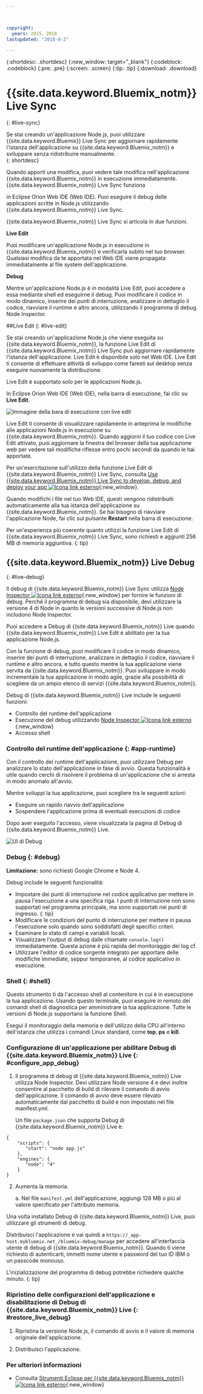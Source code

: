 ```yaml
---



copyright:
  years: 2015，2018
lastupdated: "2018-8-2"

---
```


{:shortdesc: .shortdesc}
{:new_window: target="_blank"}
{:codeblock: .codeblock}
{:pre: .pre}
{:screen: .screen}
{:tip: .tip}
{:download: .download}

# {{site.data.keyword.Bluemix_notm}} Live Sync
{: #live-sync}


Se stai creando un'applicazione Node.js, puoi utilizzare {{site.data.keyword.Bluemix}} Live Sync per aggiornare rapidamente l'istanza dell'applicazione su {{site.data.keyword.Bluemix_notm}} e sviluppare senza ridistribuire manualmente.   
{: shortdesc}

Quando apporti una modifica, puoi vedere tale modifica nell'applicazione {{site.data.keyword.Bluemix_notm}} in esecuzione immediatamente. {{site.data.keyword.Bluemix_notm}} Live Sync funziona
<!--from both the command line and -->
in Eclipse Orion Web IDE (Web IDE). Puoi eseguire il debug delle applicazioni scritte in Node.js utilizzando {{site.data.keyword.Bluemix_notm}} Live Sync.  

{{site.data.keyword.Bluemix_notm}} Live Sync si articola in due funzioni.
<!--three -->

<!--
**Desktop Sync**  

You can synchronize any desktop directory tree with a cloud-based project workspace similar to the way Dropbox works. The Web IDE directly edits the same cloud-based workspace, so both stay in sync. Desktop Sync works for any kind of application. To use Desktop Sync, you need to download and install the BL command line interface.  
-->

**Live Edit**

Puoi modificare un'applicazione Node.js in esecuzione in {{site.data.keyword.Bluemix_notm}} e verificarla subito nel tuo browser. Qualsiasi modifica da te apportata nel Web IDE viene propagata immediatamente al file system dell'applicazione.  

**Debug**  

Mentre un'applicazione Node.js è in modalità Live Edit, puoi accedere a essa mediante shell ed eseguirne il debug. Puoi modificare il codice in modo dinamico, inserire dei punti di interruzione, analizzare in dettaglio il codice, riavviare il runtime e altro ancora, utilizzando il programma di debug Node Inspector.  


##Live Edit
{: #live-edit}

Se stai creando un'applicazione Node.js che viene eseguita su {{site.data.keyword.Bluemix_notm}}, la funzione Live Edit di {{site.data.keyword.Bluemix_notm}} Live Sync può aggiornare rapidamente l'istanza dell'applicazione. Live Edit è disponibile solo nel Web IDE. Live Edit ti consente di effettuare attività di sviluppo come faresti sul desktop senza eseguire nuovamente la distribuzione.

Live Edit è supportato solo per le applicazioni Node.js.

In Eclipse Orion Web IDE (Web IDE), nella barra di esecuzione, fai clic su **Live Edit**.

![Immagine della bara di esecuzione con live edit](images/bluemix-live-sync-light.png)

Live Edit ti consente di visualizzare rapidamente in anteprima le modifiche alle applicazioni Node.js in esecuzione su {{site.data.keyword.Bluemix_notm}}. Quando aggiorni il tuo codice con Live Edit attivato, puoi aggiornare la finestra del browser della tua applicazione web per vedere tali modifiche riflesse entro pochi secondi da quando le hai apportate.

Per un'esercitazione sull'utilizzo della funzione Live Edit di {{site.data.keyword.Bluemix_notm}} Live Sync, consulta [Use {{site.data.keyword.Bluemix_notm}} Live Sync to develop, debug, and deploy your app ![Icona link esterno](../../icons/launch-glyph.svg "Icona link esterno")](https://www.ibm.com/cloud/garage/tutorials/use-live-sync-to-develop-debug-and-deploy-your-app){:new_window}.

Quando modifichi i file nel tuo Web IDE, questi vengono ridistribuiti automaticamente alla tua istanza dell'applicazione su {{site.data.keyword.Bluemix_notm}}. Se hai bisogno di riavviare l'applicazione Node, fai clic sul pulsante **Restart** nella barra di esecuzione.

Per un'esperienza più coerente quanto utilizzi la funzione Live Edit di {{site.data.keyword.Bluemix_notm}} Live Sync, sono richiesti e aggiunti 256 MB di memoria aggiuntiva.
{: tip}

## {{site.data.keyword.Bluemix_notm}} Live Debug
{: #live-debug}

Il debug di {{site.data.keyword.Bluemix_notm}} Live Sync utilizza
[Node Inspector ![Icona link esterno](../../icons/launch-glyph.svg "Icona link esterno")](https://github.com/node-inspector/node-inspector){:new_window}
per fornire le funzioni di debug. Perché il programma di debug sia disponibile, devi utilizzare la versione 4 di Node in quanto le versioni successive di Node.js non includono Node Inspector.

Puoi accedere a Debug di {{site.data.keyword.Bluemix_notm}} Live quando {{site.data.keyword.Bluemix_notm}} Live Edit è abilitato per la tua applicazione Node.js.  

Con la funzione di debug, puoi modificare il codice in modo dinamico, inserire dei punti di interruzione, analizzare in dettaglio il codice, riavviare il runtime e altro ancora, e tutto questo mentre la tua applicazione viene servita da {{site.data.keyword.Bluemix_notm}}. Puoi sviluppare in modo incrementale la tua applicazione in modo agile, grazie alla possibilità di scegliere da un ampio elenco di servizi {{site.data.keyword.Bluemix_notm}}.

Debug di {{site.data.keyword.Bluemix_notm}} Live include le seguenti funzioni:

* Controllo del runtime dell'applicazione
* Esecuzione del debug utilizzando [Node Inspector ![Icona link esterno](../../icons/launch-glyph.svg "Icona link esterno")](https://github.com/node-inspector/node-inspector){:new_window}
* Accesso shell

### Controllo del runtime dell'applicazione {: #app-runtime}

Con il controllo del runtime dell'applicazione, puoi utilizzare Debug per analizzare lo stato dell'applicazione in fase di avvio. Questa funzionalità è utile quando cerchi di risolvere il problema di un'applicazione che si arresta in modo anomalo all'avvio.

Mentre sviluppi la tua applicazione, puoi scegliere tra le seguenti azioni:

* Eseguire un rapido riavvio dell'applicazione
* Sospendere l'applicazione prima di eventuali esecuzioni di codice

Dopo aver eseguito l'accesso, viene visualizzata la pagina di Debug di {{site.data.keyword.Bluemix_notm}} Live.

![UI di Debug](images/live_sync_debug.png)


### Debug {: #debug}

**Limitazione:** sono richiesti Google Chrome e Node 4.

Debug include le seguenti funzionalità:  
* Impostare dei punti di interruzione nel codice applicativo per mettere in pausa l'esecuzione a una specifica riga.
  I punti di interruzione non sono supportati nel programma principale, ma sono supportati nei punti di ingresso.
  {: tip}
* Modificare le condizioni del punto di interruzione per mettere in pausa l'esecuzione solo quando sono soddisfatti degli specifici criteri.
* Esaminare lo stato di campi e variabili locali.
* Visualizzare l'output di debug dalle chiamate `console.log()` immediatamente. Questa azione è più rapida del monitoraggio dei log cf.
* Utilizzare l'editor di codice sorgente integrato per apportare delle modifiche immediate, seppur temporanee, al codice applicativo in esecuzione.

### Shell {: #shell}

Questo strumento ti dà l'accesso shell al contenitore in cui è in esecuzione la tua applicazione. Usando questo terminale, puoi eseguire in remoto dei comandi shell di diagnostica per amministrare la tua applicazione. Tutte le versioni di Node.js supportano la funzione Shell.

Esegui il monitoraggio della memoria e dell'utilizzo della CPU all'interno dell'istanza che utilizza i comandi Linux standard, come **top**, **ps** e **kill**.

### Configurazione di un'applicazione per abilitare Debug di {{site.data.keyword.Bluemix_notm}} Live {: #configure_app_debug}

1. Il programma di debug di {{site.data.keyword.Bluemix_notm}} Live utilizza Node Inspector. Devi utilizzare Node versione 4 e devi inoltre consentire al pacchetto di build di rilevare il comando di avvio dell'applicazione. Il comando di avvio deve essere rilevato automaticamente dal pacchetto di build e non impostato nel file manifest.yml.

   Un file `package.json` che supporta Debug di {{site.data.keyword.Bluemix_notm}} Live è:

  ```
  {
      "scripts": {
         "start": "node app.js"
      },
      "engines": {
         "node": "4"
      }
  }
  ```

2. Aumenta la memoria.  

    a. Nel file `manifest.yml` dell'applicazione, aggiungi 128 MB o più al valore specificato per l'attributo memoria.

Una volta installato Debug di {{site.data.keyword.Bluemix_notm}} Live, puoi utilizzare gli strumenti di debug.

Distribuisci l'applicazione e vai quindi a `https://_app-host.mybluemix.net_/bluemix-debug/manage` per accedere all'interfaccia utente di debug di {{site.data.keyword.Bluemix_notm}}. Quando ti viene richiesto di autenticarti, immetti nome utente e password del tuo ID IBM o un passcode monouso.    

L'inizializzazione del programma di debug potrebbe richiedere qualche minuto.
{: tip}

### Ripristino delle configurazioni dell'applicazione e disabilitazione di Debug di {{site.data.keyword.Bluemix_notm}} Live {: #restore_live_debug}

1. Ripristina la versione Node.js, il comando di avvio e il valore di memoria originale dell'applicazione.

2. Distribuisci l'applicazione.

### Per ulteriori informazioni

* Consulta [Strumenti Eclipse per {{site.data.keyword.Bluemix_notm}} ![Icona link esterno](../../icons/launch-glyph.svg "Icona link esterno")](https://www.bluemix.net/docs/manageapps/eclipsetools/eclipsetools.html){:new_window}
